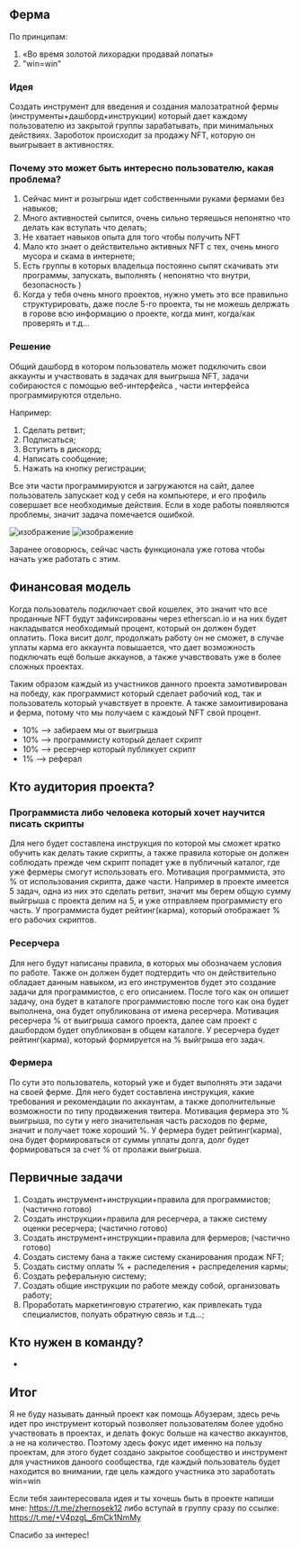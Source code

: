 
## Ферма

По принципам:

1. «Во время золотой лихорадки продавай лопаты»
2. "win=win"

### Идея

Создать инструмент для введения и создания малозатратной фермы (инструменты+дашборд+инструкции) 
который дает каждому пользователю из закрытой группы зарабатывать, при минимальных действиях.
Зароботок происходит за продажу NFT, которую он выигрывает в активностях.


### Почему это может быть интересно пользователю, какая проблема?

1. Сейчас минт и розыгрыш идет собственными руками фермами без навыков;
1. Много активностей сыпится, очень сильно теряешься непонятно что делать как вступать что делать;
2. Не хватает навыков опыта для того чтобы получить NFT
3. Мало кто знает о действительно активных NFT с тех, очень много мусора и скама в интернете;
4. Есть группы в которых владельца постоянно сыпят скачивать эти программы, запускать, выполнять ( непонятно что внутри, безопасность )
5. Когда у тебя очень много проектов, нужно уметь это все правильно структурировать, даже после 5-го проекта, ты не можешь делржать в горове всю информацию о проекте, когда минт, когда/как проверять и т.д...


### Решение

Общий дашборд в котором пользователь может подключить свои аккаунты и участвовать в задачах для выигрыша NFT, задачи собираюстся с помощью веб-интерфейса , части интерфейса программируются отдельно. 

Например:
1. Сделать ретвит;
2. Подписаться;
3. Вступить в дискорд;
4. Написать сообщение;
5. Нажать на кнопку регистрации;

Все эти части программируются и загружаются на сайт, далее пользователь запускает код у себя на компьютере, и его профиль совершает все необходимые действия.
Если в ходе работы появляются проблемы, значит задача помечается ошибкой.

![изображение](https://user-images.githubusercontent.com/17593539/212983441-2ae2523b-cffc-4984-bb9c-371aba1da477.png)
![изображение](https://user-images.githubusercontent.com/17593539/212983468-691cff75-0f74-4b0d-9b87-a30580c8cf94.png)

Заранее оговорюсь, сейчас часть функционала уже готова чтобы начать уже работать с этим.

## Финансовая модель

Когда пользователь подключает свой кошелек, это значит что все проданные NFT будут зафиксированы через etherscan.io и на них будет накладыватся необходимый процент, который он должен будет оплатить. Пока висит долг, продолжать работу он не сможет, в случае уплаты карма его аккаунта повышается, что дает возможность подключать ещё больше аккаунов, а также учавствовать уже в более сложных проектах.

Таким образом каждый из участников данного проекта замотивирован на победу, как программист который сделает рабочий код, так и пользователь который учавствует в проекте. А также замоитивирована и ферма, потому что мы получаем с каждоый NFT свой процент.

- 10% --> забираем мы от выигрыша
- 10% --> программисту который делает скрипт
- 10% --> ресерчер который публикует скрипт
- 1% --> реферал

## Кто аудитория проекта?

### Программиста либо человека который хочет научится писать скрипты

Для него будет составлена инструкция по которой мы сможет кратко обучить как делать такие скрипты, а также правила которые он должен соблюдать прежде чем скрипт попадет уже в публичный каталог, где уже фермеры смогут использовать его. Мотивация программиста, это % от использования скрипта, даже части.
Например в проекте имеется 5 задач, одна из них это сделать ретвит, значит мы берем общую сумму выйгрыша с проекта делим на 5, и уже отправляем программисту его часть.
У программиста будет рейтинг(карма), который отображает % его рабочих скриптов.

### Ресерчера

Для него будут написаны правила, в которых мы обозначаем условия по работе. Также он должен будет подтердить что он действительно обладает данным навыком, из его инструментов будет это создание задачи для программистов, с его описанием. После того как он опишет задачу, она будет в каталоге программистовю после того как она будет выполнена, она будет опубликована от имена ресерчера. Мотивация ресерчера % от выигрыша самого проекта, далее сам проект с дашбордом будет опубликован в общем каталоге.
У ресерчера будет рейтинг(карма), который формируется на % выйгрыша его задач.

### Фермера

По сути это пользователь, который уже и будет выполнять эти задачи на своей ферме. Для него будет составлена инструкция, какие требования и рекомендации по аккаунтам, а также дополнительные возможности по типу продвижения твитера. Мотивация фермера это % выигрыша, по сути у него значительная часть расходов по ферме, значит и получает тоже хороший %.
У фермера будет рейтинг(карма), она будет формироваться от суммы уплаты долга, долг будет формироваться за счет % от пролажи выигрыша. 

## Первичные задачи

1. Создать инструмент+инструкции+правила для программистов; (частично готово)
2. Создать инструкции+правила для ресерчера, а также систему оценки ресерчера; (частично готово)
3. Создать инструмент+инструкции+правила для фермеров; (частично готово)
4. Создать систему бана а также систему сканирования продаж NFT;
5. Создать систму оплаты % + распеделения + распределения кармы;
6. Создать реферальную систему;
7. Создать общие инструкции по работе между собой, организовать работу;
8. Проработать маркетинговую стратегию, как привлекать туда специалистов, полуать обратную связь и т.д...;

## Кто нужен в команду?

-

## Итог

Я не буду называть данный проект как помощь Абузерам, здесь речь идет про инструмент который позволяет пользователям более удобно участвовать в проектах, и делать фокус больше на качество аккаунтов, а не на количество. 
Поэтому здесь фокус идет именно на пользу проектам, для этого будет создано закрытое сообщество и инструмент для участников даноого сообщества, где каждый пользователь будет находится во внимании, где цель каждого участника это заработать win=win

Если тебя заинтересовала идея и ты хочешь быть в проекте
напиши мне: https://t.me/zhernosek12 
либо вступай в группу сразу по ссылке: https://t.me/+V4pzgL_6mCk1NmMy

Спасибо за интерес!
